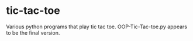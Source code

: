 # tic-tac-toe
Various python programs that play tic tac toe.
OOP-Tic-Tac-toe.py appears to be the final version.
